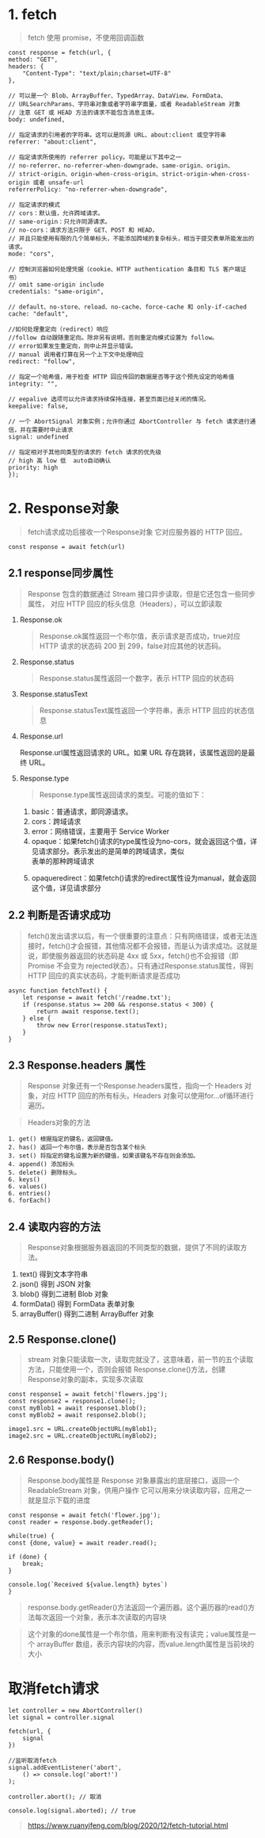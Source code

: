 # 1. fetch

> fetch 使用 promise，不使用回调函数

    const response = fetch(url, {
    method: "GET",
    headers: {
        "Content-Type": "text/plain;charset=UTF-8"
    },

    // 可以是一个 Blob、ArrayBuffer、TypedArray、DataView、FormData、
    // URLSearchParams、字符串对象或者字符串字面量，或者 ReadableStream 对象
    // 注意 GET 或 HEAD 方法的请求不能包含消息主体。
    body: undefined,

    // 指定请求的引用者的字符串。这可以是同源 URL、about:client 或空字符串
    referrer: "about:client",

    // 指定请求所使用的 referrer policy。可能是以下其中之一 
    // no-referrer、no-referrer-when-downgrade、same-origin、origin、
    // strict-origin、origin-when-cross-origin、strict-origin-when-cross-origin 或者 unsafe-url
    referrerPolicy: "no-referrer-when-downgrade",

    // 指定请求的模式
    // cors：默认值，允许跨域请求。
    // same-origin：只允许同源请求。
    // no-cors：请求方法只限于 GET、POST 和 HEAD，
    // 并且只能使用有限的几个简单标头，不能添加跨域的复杂标头，相当于提交表单所能发出的请求。
    mode: "cors",

    // 控制浏览器如何处理凭据（cookie、HTTP authentication 条目和 TLS 客户端证书）
    // omit same-origin include
    credentials: "same-origin",

    // default、no-store、reload、no-cache、force-cache 和 only-if-cached
    cache: "default",

    //如何处理重定向（redirect）响应
    //follow 自动跟随重定向。除非另有说明，否则重定向模式设置为 follow。
    // error如果发生重定向，则中止并显示错误。
    // manual 调用者打算在另一个上下文中处理响应
    redirect: "follow",

    // 指定一个哈希值，用于检查 HTTP 回应传回的数据是否等于这个预先设定的哈希值
    integrity: "",

    // eepalive 选项可以允许请求持续保持连接，甚至页面已经关闭的情况。
    keepalive: false,
    
    // 一个 AbortSignal 对象实例；允许你通过 AbortController 与 fetch 请求进行通信，并在需要时中止请求
    signal: undefined
    
    // 指定相对于其他同类型的请求的 fetch 请求的优先级 
    // high 高 low 低  auto自动确认
    priority: high
    });

# 2. Response对象

> fetch请求成功后接收一个Response对象 它对应服务器的 HTTP 回应。

    const response = await fetch(url)
## 2.1 response同步属性

> Response 包含的数据通过 Stream 接口异步读取，但是它还包含一些同步属性，
> 对应 HTTP 回应的标头信息（Headers），可以立即读取

1. Response.ok

    > Response.ok属性返回一个布尔值，表示请求是否成功，true对应 HTTP 请求的状态码 200 到 299，false对应其他的状态码。

2. Response.status

    > Response.status属性返回一个数字，表示 HTTP 回应的状态码

3. Response.statusText

    > Response.statusText属性返回一个字符串，表示 HTTP 回应的状态信息

4. Response.url

    Response.url属性返回请求的 URL。如果 URL 存在跳转，该属性返回的是最终 URL。

5. Response.type

    > Response.type属性返回请求的类型。可能的值如下：
    1. basic：普通请求，即同源请求。
    2. cors：跨域请求
    3. error：网络错误，主要用于 Service Worker
    4. opaque：如果fetch()请求的type属性设为no-cors，就会返回这个值，详见请求部分。表示发出的是简单的跨域请求，类似<form>表单的那种跨域请求 
    5. opaqueredirect：如果fetch()请求的redirect属性设为manual，就会返回这个值，详见请求部分

## 2.2 判断是否请求成功
> fetch()发出请求以后，有一个很重要的注意点：只有网络错误，或者无法连接时，fetch()才会报错，其他情况都不会报错，而是认为请求成功。这就是说，即使服务器返回的状态码是 4xx 或 5xx，fetch()也不会报错（即 Promise 不会变为 rejected状态）。只有通过Response.status属性，得到 HTTP 回应的真实状态码，才能判断请求是否成功

    async function fetchText() {
        let response = await fetch('/readme.txt');
        if (response.status >= 200 && response.status < 300) {
            return await response.text();
        } else {
            throw new Error(response.statusText);
        }
    }

## 2.3 Response.headers 属性
> Response 对象还有一个Response.headers属性，指向一个 Headers 对象，对应 HTTP 回应的所有标头。Headers 对象可以使用for...of循环进行遍历。

  > Headers对象的方法

    1. get() 根据指定的键名，返回键值。
    2. has() 返回一个布尔值，表示是否包含某个标头
    3. set() 将指定的键名设置为新的键值，如果该键名不存在则会添加。
    4. append() 添加标头
    5. delete() 删除标头。
    6. keys()
    6. values()
    6. entries()
    6. forEach()

## 2.4 读取内容的方法
> Response对象根据服务器返回的不同类型的数据，提供了不同的读取方法。

1. text() 得到文本字符串
2. json() 得到 JSON 对象
3. blob() 得到二进制 Blob 对象
4. formData() 得到 FormData 表单对象
4. arrayBuffer() 得到二进制 ArrayBuffer 对象

## 2.5 Response.clone()
> stream 对象只能读取一次，读取完就没了，这意味着，前一节的五个读取方法，只能使用一个，否则会报错
> Response.clone()方法，创建Response对象的副本，实现多次读取

    const response1 = await fetch('flowers.jpg');
    const response2 = response1.clone();
    const myBlob1 = await response1.blob();
    const myBlob2 = await response2.blob();

    image1.src = URL.createObjectURL(myBlob1);
    image2.src = URL.createObjectURL(myBlob2);

## 2.6 Response.body()
> Response.body属性是 Response 对象暴露出的底层接口，返回一个 ReadableStream 对象，供用户操作
> 它可以用来分块读取内容，应用之一就是显示下载的进度

    const response = await fetch('flower.jpg');
    const reader = response.body.getReader();

    while(true) {
    const {done, value} = await reader.read();

    if (done) {
        break;
    }

    console.log(`Received ${value.length} bytes`)
    }

> response.body.getReader()方法返回一个遍历器。这个遍历器的read()方法每次返回一个对象，表示本次读取的内容块

> 这个对象的done属性是一个布尔值，用来判断有没有读完；value属性是一个 arrayBuffer 数组，表示内容块的内容，而value.length属性是当前块的大小

# 取消fetch请求

    let controller = new AbortController()
    let signal = controller.signal

    fetch(url, {
        signal
    })

    //监听取消fetch
    signal.addEventListener('abort',
        () => console.log('abort!')
    );

    controller.abort(); // 取消

    console.log(signal.aborted); // true

> https://www.ruanyifeng.com/blog/2020/12/fetch-tutorial.html
